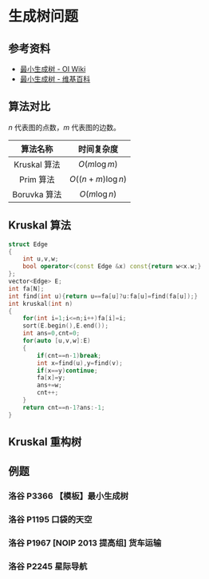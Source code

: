 # 生成树问题

## 参考资料

- [最小生成树 - OI Wiki](https://oi-wiki.org/graph/mst/)
- [最小生成树 - 维基百科](https://zh.wikipedia.org/zh-cn/最小生成树)

## 算法对比

$n$ 代表图的点数，$m$ 代表图的边数。

|   算法名称   |    时间复杂度    |
| :----------: | :--------------: |
| Kruskal 算法 |   $O(m\log m)$   |
|  Prim 算法   | $O((n+m)\log n)$ |
| Boruvka 算法 |   $O(m\log n)$   |

## Kruskal 算法

```cpp
struct Edge
{
	int u,v,w;
	bool operator<(const Edge &x) const{return w<x.w;}
};
vector<Edge> E;
int fa[N];
int find(int u){return u==fa[u]?u:fa[u]=find(fa[u]);}
int kruskal(int n)
{
	for(int i=1;i<=n;i++)fa[i]=i;
	sort(E.begin(),E.end());
	int ans=0,cnt=0;
	for(auto [u,v,w]:E)
	{
		if(cnt==n-1)break;
		int x=find(u),y=find(v);
		if(x==y)continue;
		fa[x]=y;
		ans+=w;
		cnt++;
	}
	return cnt==n-1?ans:-1;
}
```

## Kruskal 重构树

## 例题

### 洛谷 P3366 【模板】最小生成树

<Problem id="P3366" />

### 洛谷 P1195 口袋的天空

<Problem id="P1195" />

### 洛谷 P1967 [NOIP 2013 提高组] 货车运输

<Problem id="P1967" />

### 洛谷 P2245 星际导航

<Problem id="P2245" />

